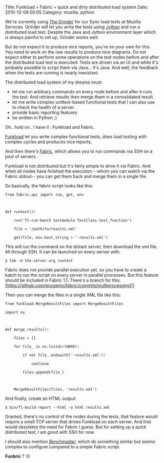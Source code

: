 Title: Funkload + Fabric = quick and dirty distributed load system 
Date: 2010-12-09 00:05
Category: mozilla, python

We're currently using [The Grinder][] for our Sync load tests at Mozilla
Services. Grinder will let you write the tests using [Jython][] and run
a distributed load test. Despite the Java and Jython environment layer
which is always painful to set up, Grinder works well.   
  
But do not expect it to produce nice reports, you're on your own for
this. You need to work on the raw results to produce nice diagrams. Do
not expect either to perform some operations on the test nodes before
and after the distributed load test is executed. Tests are driven via an
UI and while it's probably possible to script them via Java... it's
Java. And well, the feedback when the tests are running is nearly
inexistant.   
  
The distributed load system of my dreams must:   
-   let me run arbitrary commands on every node before and after it runs
    the test. And retrieve results then merge them in a consolidated
    result.
-   let me write complex unittest-based functional tests that I can also
    use to check the health of a server.
-   provide basic reporting features
-   be written in Python ;)

  
  
Oh.. hold on.. I have it : Funkload and Fabric.   
  
[Funkload][] let you write complex functional tests, does load testing
with complex cycles and produces nice reports.   
  
And then there's [Fabric][], which allows you to run commands via SSH
on a pool of servers.   
  
Funkload is not distributed but it's fairly simple to drive it via
Fabric. And when all nodes have finished the execution --whom you can
watch via the Fabric stdout-- you can get them back and merge them in a
single file.   
  
So basically, the fabric script looks like this:   
  

    from fabric.api import run, get, env



    def runtest():

        run('fl-run-bench testmodule TestClass.test_function')

        file = '/path/to/results.xml'

        get(file, env.host_string + '-results.xml')

  
  
This will run the command on the distant server, then download the xml
file. All through SSH. It can be launched on every server with:   
  

    $ fab -H the.server.org runtest

  
  
Fabric does not provide parallel execution yet, so you have to create a
batch to run the script on every server in parallel processes. But this
feature should be included in Fabric 1.1. There's a branch for this:
[https://github.com/goosemo/fabric/commits/multiprocessing][]   
  
Then you can merge the files in a single XML file like this:   
  

    from funkload.MergeResultFiles import MergeResultFiles

    import os



    def merge_results():

        files = []

        for file_ in os.listdir(HERE):

            if not file_.endswith('-results.xml'):

                continue

            files.append(file_)



        MergeResultFiles(files, 'results.xml')

  
  
And finally, create an HTML output:   
  

    $ bin/fl-build-report --html -o html results.xml

  
  
Granted, there's no control of the nodes during the tests, that feature
would require a small TCP server that drives Funkload on each server.
And that would obsoletes the need for Fabric I guess. But for setting up
a quick distributed test, I am good with SSH for now.   
  
I should also mention [Benchmaster][], which do something similar but
seems complex to configure compared to a simple Fabric script.   
  
**Funbric** ? :D   

  [The Grinder]: http://grinder.sourceforge.net/
  [Jython]: http://www.jython.org/
  [Funkload]: http://funkload.nuxeo.org
  [Fabric]: http://fabfile.org/
  [https://github.com/goosemo/fabric/commits/multiprocessing]: https://github.com/goosemo/fabric/commits/multiprocessing
  [Benchmaster]: http://pypi.python.org/pypi/benchmaster/

